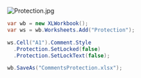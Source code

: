 ![Protection.jpg](http://download-codeplex.sec.s-msft.com/Download?ProjectName=closedxml&DownloadId=320485 "Protection.jpg")  

```c#
var wb = new XLWorkbook();
var ws = wb.Worksheets.Add("Protection");

ws.Cell("A1").Comment.Style
  .Protection.SetLocked(false)
  .Protection.SetLockText(false);

wb.SaveAs("CommentsProtection.xlsx");
```
